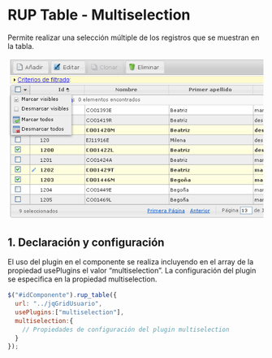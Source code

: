 # RUP Table - Multiselection

Permite realizar una selección múltiple de los registros que se muestran en la tabla.

![Imagen 1](img/rup.table.multiselection_1.png)

## 1. Declaración y configuración

El uso del plugin en el componente se realiza incluyendo en el array de la propiedad usePlugins el valor “multiselection”. La configuración del plugin se especifica en la propiedad multiselection.

```js
$("#idComponente").rup_table({
  url: "../jqGridUsuario",
  usePlugins:["multiselection"],
  multiselection:{
    // Propiedades de configuración del plugin multiselection
  }
});
```
